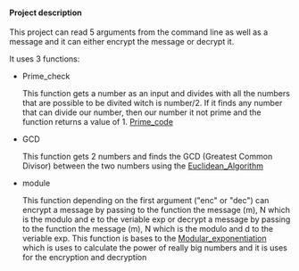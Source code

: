 #### Project description

This project can read 5 arguments from the command line as well as a message and it can either encrypt the message or decrypt it.


It uses 3 functions:
- Prime_check 
 
  This function gets a number as an input and divides with all the numbers that are possible to be divited witch is number/2. If it finds any number that can divide our number, then our number it not prime and the function returns a value of 1.
  [Prime_code](https://www.educative.io/courses/introduction-to-computers-and-programming/determine-if-a-number-is-prime#Pseudocode) 

- GCD 
 
  This function gets 2 numbers and finds the GCD (Greatest Common Divisor) between the two numbers using the [Euclidean_Algorithm](https://en.wikipedia.org/wiki/Euclidean_algorithm)

- module 

  This function depending on the first argument ("enc" or "dec") can encrypt a message by passing to the function the message (m), N which is the modulo and e to the veriable exp or decrypt a message by passing to the function the message (m), N which is the modulo and d to the veriable exp. This function is bases to the [Modular_exponentiation](https://en.wikipedia.org/wiki/Modular_exponentiation) which is uses to calculate the power of really big numbers and it is uses for the encryption and decryption  